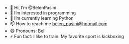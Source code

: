 - 👋 Hi, I’m @BelenPasini
- 👀 I’m interested in programming
- 🌱 I’m currently learning Python
- 📫 How to reach me belen_pasini@hotmail.com
- 😄 Pronouns: Bel
- ⚡ Fun fact: I like to train. My favorite sport is kickboxing
<!---
BelenPasini/BelenPasini is a ✨ special ✨ repository because its `README.md` (this file) appears on your GitHub profile.
You can click the Preview link to take a look at your changes.
--->
